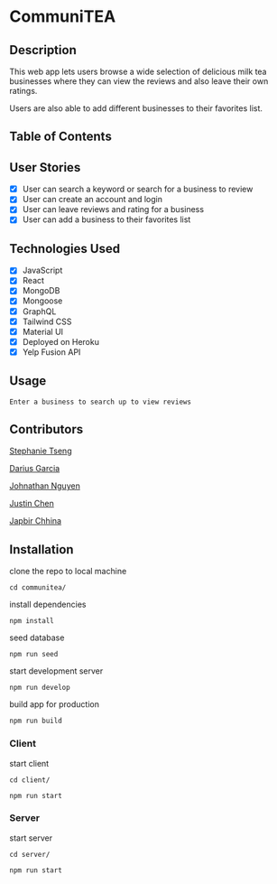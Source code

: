 # CommuniTEA

<!-- ![Screenshot of web app](./assets/images/homepage.png)
![Screenshot of web app](./assets/images/dashboard.png) -->

## Description

This web app lets users browse a wide selection of delicious milk tea businesses where they can view the reviews and also leave their own ratings.

Users are also able to add different businesses to their favorites list.

## Table of Contents

## User Stories

- [x] User can search a keyword or search for a business to review
- [x] User can create an account and login
- [x] User can leave reviews and rating for a business
- [x] User can add a business to their favorites list

## Technologies Used

- [x] JavaScript
- [x] React
- [x] MongoDB
- [x] Mongoose
- [x] GraphQL
- [x] Tailwind CSS
- [x] Material UI
- [x] Deployed on Heroku
- [x] Yelp Fusion API

## Usage

```
Enter a business to search up to view reviews
```

## Contributors

[Stephanie Tseng](https://github.com/wytseng)

[Darius Garcia](https://github.com/dariusgarcia/)

[Johnathan Nguyen](https://github.com/jthnguyen9909)

[Justin Chen](https://github.com/JustinCChen)

[Japbir Chhina](https://github.com/japchhina)

## Installation

clone the repo to local machine

```
cd communitea/
```

install dependencies

```
npm install
```

seed database

```
npm run seed
```

start development server

```
npm run develop
```

build app for production

```
npm run build
```

### Client

start client

```
cd client/
```

```
npm run start
```

### Server

start server

```
cd server/
```

```
npm run start
```
